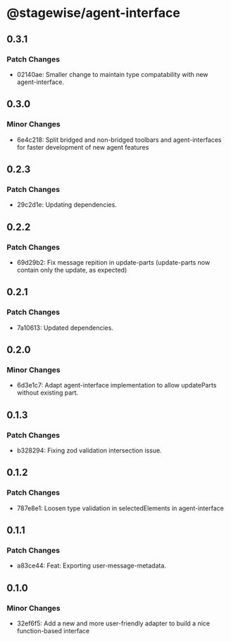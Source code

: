 # @stagewise/agent-interface

## 0.3.1

### Patch Changes

- 02140ae: Smaller change to maintain type compatability with new agent-interface.

## 0.3.0

### Minor Changes

- 6e4c218: Split bridged and non-bridged toolbars and agent-interfaces for faster development of new agent features

## 0.2.3

### Patch Changes

- 29c2d1e: Updating dependencies.

## 0.2.2

### Patch Changes

- 69d29b2: Fix message repition in update-parts (update-parts now contain only the update, as expected)

## 0.2.1

### Patch Changes

- 7a10613: Updated dependencies.

## 0.2.0

### Minor Changes

- 6d3e1c7: Adapt agent-interface implementation to allow updateParts without existing part.

## 0.1.3

### Patch Changes

- b328294: Fixing zod validation intersection issue.

## 0.1.2

### Patch Changes

- 787e8e1: Loosen type validation in selectedElements in agent-interface

## 0.1.1

### Patch Changes

- a83ce44: Feat: Exporting user-message-metadata.

## 0.1.0

### Minor Changes

- 32ef6f5: Add a new and more user-friendly adapter to build a nice function-based interface
